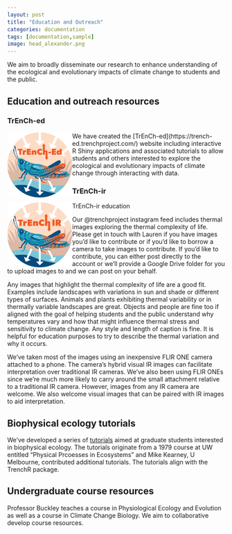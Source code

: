 ```yaml
---
layout: post
title: "Education and Outreach"
categories: documentation
tags: [documentation,sample]
image: head_alexander.png
---
```


We aim to broadly disseminate our research to enhance understanding of the ecological and evolutionary impacts of climate change to students and the public.

## Education and outreach resources
### TrEnCh-ed
<img align="left" height="150px" src="/assets/img/logo/TRENCH_Logo_Circle-TrenchEd.png" alt="TrEnCh project logo">
We have created the [TrEnCh-ed](https://trench-ed.trenchproject.com/) website including interactive R Shiny applications and associated tutorials to allow students and others interested to explore the ecological and evolutionary impacts of climate change through interacting with data.

### TrEnCh-ir
<img align="left" height="150px" src="/assets/img/logo/TRENCH_Logo_Circle-TrenchIR.png" alt="TrEnCh project logo">
TrEnCh-ir education

Our @trenchproject instagram feed includes thermal images exploring the thermal complexity of life. Please get in touch with Lauren if you have images you’d like to contribute or if you’d like to borrow a camera to take images to contribute. If you’d like to contribute, you can either post directly to the account or we’ll provide a Google Drive folder for you to upload images to and we can post on your behalf.

Any images that highlight the thermal complexity of life are a good fit. Examples include landscapes with variations in sun and shade or different types of surfaces. Animals and plants exhibiting thermal variability or in thermally variable landscapes are great. Objects and people are fine too if aligned with the goal of helping students and the public understand why temperatures vary and how that might influence thermal stress and sensitivity to climate change. Any style and length of caption is fine.  It is helpful for education purposes to try to describe the thermal variation and why it occurs. 

We’ve taken most of the images using an inexpensive FLIR ONE camera attached to a phone. The camera’s hybrid visual IR images can facilitate interpretation over traditional IR cameras. We’ve also been using FLIR ONEs since we’re much more likely to carry around the small attachment relative to a traditional IR camera. However, images from any IR camera are welcome. We also welcome visual images that can be paired with IR images to aid interpretation.

## Biophysical ecology tutorials
We’ve developed a series of [tutorials](https://bookdown.org/huckley/Physical_Processes_In_Ecosystems/) aimed at graduate students interested in biophysical ecology. The tutorials originate from a 1979 course at UW entitled “Physical Prcoesses in Ecosystems” and Mike Kearney, U Melbourne, contributed additional tutorials. The tutorials align with the TrenchR package.

## Undergraduate course resources
Professor Buckley teaches a course in Physiological Ecology and Evolution as well as a course in Climate Change Biology. We aim to collaborative develop course resources.  